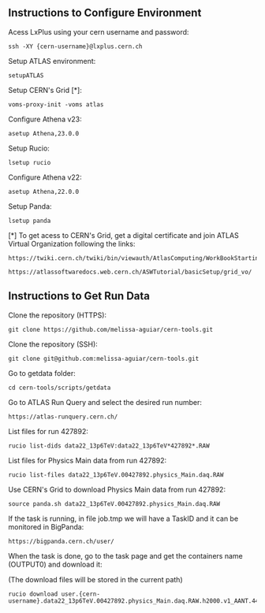 ## Instructions to Configure Environment


Acess LxPlus using your cern username and password:

    ssh -XY {cern-username}@lxplus.cern.ch

Setup ATLAS environment:

    setupATLAS

Setup CERN's Grid [*]:

    voms-proxy-init -voms atlas

Configure Athena v23:

    asetup Athena,23.0.0

Setup Rucio:

    lsetup rucio

Configure Athena v22:

    asetup Athena,22.0.0

Setup Panda:

    lsetup panda


[*] To get acess to CERN's Grid, get a digital certificate and join ATLAS Virtual Organization following the links:

    https://twiki.cern.ch/twiki/bin/viewauth/AtlasComputing/WorkBookStartingGrid

    https://atlassoftwaredocs.web.cern.ch/ASWTutorial/basicSetup/grid_vo/

## Instructions to Get Run Data


Clone the repository (HTTPS):

    git clone https://github.com/melissa-aguiar/cern-tools.git

Clone the repository (SSH):

    git clone git@github.com:melissa-aguiar/cern-tools.git

Go to getdata folder:

    cd cern-tools/scripts/getdata
    
Go to ATLAS Run Query and select the desired run number:

    https://atlas-runquery.cern.ch/

List files for run 427892:

    rucio list-dids data22_13p6TeV:data22_13p6TeV*427892*.RAW

List files for Physics Main data from run 427892:

    rucio list-files data22_13p6TeV.00427892.physics_Main.daq.RAW

Use CERN's Grid to download Physics Main data from run 427892:

    source panda.sh data22_13p6TeV.00427892.physics_Main.daq.RAW

If the task is running, in file job.tmp we will have a TaskID and it can be monitored in BigPanda:

    https://bigpanda.cern.ch/user/

When the task is done, go to the task page and get the containers name (OUTPUT0) and download it:

(The download files will be stored in the current path)

    rucio download user.{cern-username}.data22_13p6TeV.00427892.physics_Main.daq.RAW.h2000.v1_AANT.440329476
